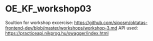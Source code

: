 # OE_KF_workshop03
Soultion for workshop excercise: https://github.com/siposm/oktatas-frontend-dev/blob/master/workshops/workshop-3.md
API used: https://practiceapi.nikprog.hu/swagger/index.html
